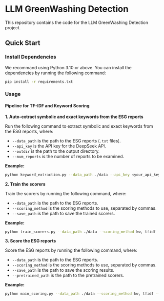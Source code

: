 # LLM GreenWashing Detection

This repository contains the code for the LLM GreenWashing Detection project.

## Quick Start

### Install Dependencies

We recommand using Python 3.10 or above. You can install the dependencies by running the following command:

```bash
pip install -r requirements.txt
```

### Usage

#### Pipeline for TF-IDF and Keyword Scoring

**1. Auto-extract symbolic and exact keywords from the ESG reports**

Run the following command to extract symbolic and exact keywords from the ESG reports, where:
- ``--data_path`` is the path to the ESG reports (`.txt` files).
- ``--api_key`` is the API key for the DeepSeek API.
-  ``--outdir`` is the path to the output directory.
-  ``--num_reports`` is the number of reports to be examined.

**Example:**

```bash
python keyword_extraction.py --data_path ./data --api_key <your_api_key> --outdir ./jieba_wordlist --num_reports 100
```

**2. Train the scorers**

Train the scorers by running the following command, where:
- ``--data_path`` is the path to the ESG reports.
- ``--scoring_method`` is the scoring methods to use, separated by commas.
- ``--save_path`` is the path to save the trained scorers.

**Example:**

```bash
python train_scorers.py --data_path ./data --scoring_method kw, tfidf --save_path ./pretrained_scorer
```

**3. Score the ESG reports**

Score the ESG reports by running the following command, where:
- ``--data_path`` is the path to the ESG reports.
- ``--scoring_method`` is the scoring methods to use, separated by commas.
- ``--save_path`` is the path to save the scoring results.
- ``--pretrained_path`` is the path to the pretrained scorers.

**Example:**

```bash
python main_scoring.py --data_path ./data --scoring_method kw, tfidf --save_path ./scoring_results --pretrained_path ./pretrained_scorer
```
